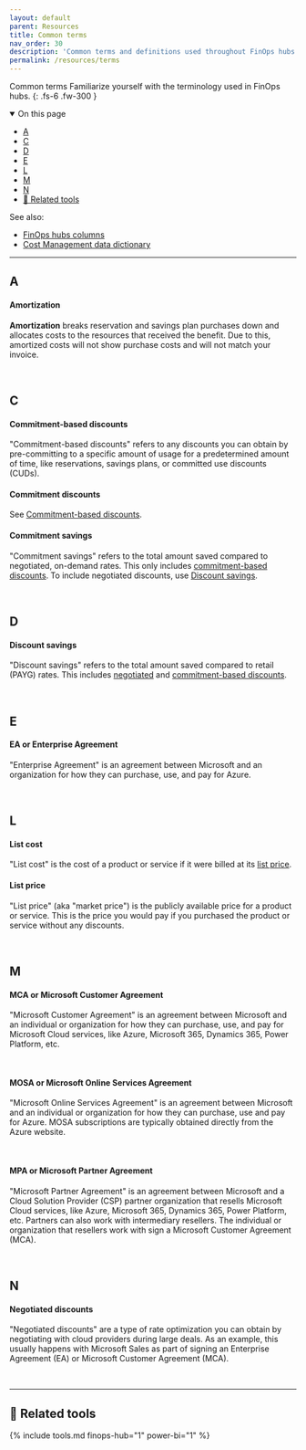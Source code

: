 ```yaml
---
layout: default
parent: Resources
title: Common terms
nav_order: 30
description: 'Common terms and definitions used throughout FinOps hubs.'
permalink: /resources/terms
---
```


<span class="fs-9 d-block mb-4">Common terms</span>
Familiarize yourself with the terminology used in FinOps hubs.
{: .fs-6 .fw-300 }

<details open markdown="1">
   <summary class="fs-2 text-uppercase">On this page</summary>

- [A](#a)
- [C](#c)
- [D](#d)
- [E](#e)
- [L](#l)
- [M](#m)
- [N](#n)
- [🧰 Related tools](#-related-tools)

See also:

- [FinOps hubs columns](./data-dictionary.md)
- [Cost Management data dictionary](https://learn.microsoft.com/azure/cost-management-billing/automate/understand-usage-details-fields)

</details>

---

<!-- markdownlint-disable header-increment -->

## A

#### Amortization

**Amortization** breaks reservation and savings plan purchases down and allocates costs to the resources that received the benefit. Due to this, amortized costs will not show purchase costs and will not match your invoice.

<br>

## C

#### Commitment-based discounts

"Commitment-based discounts" refers to any discounts you can obtain by pre-committing to a specific amount of usage for a predetermined amount of time, like reservations, savings plans, or committed use discounts (CUDs).

#### Commitment discounts

See [Commitment-based discounts](#commitment-based-discounts).

#### Commitment savings

"Commitment savings" refers to the total amount saved compared to negotiated, on-demand rates. This only includes [commitment-based discounts](#commitment-based-discounts). To include negotiated discounts, use [Discount savings](#discount-savings).

<br>

## D

#### Discount savings

"Discount savings" refers to the total amount saved compared to retail (PAYG) rates. This includes [negotiated](#negotiated-discounts) and [commitment-based discounts](#commitment-based-discounts).

<br>

## E

#### EA or Enterprise Agreement

"Enterprise Agreement" is an agreement between Microsoft and an organization for how they can purchase, use, and pay for Azure.

<br>

## L

#### List cost

"List cost" is the cost of a product or service if it were billed at its [list price](#list-price).

#### List price

"List price" (aka "market price") is the publicly available price for a product or service. This is the price you would pay if you purchased the product or service without any discounts.

<br>

## M

#### MCA or Microsoft Customer Agreement

"Microsoft Customer Agreement" is an agreement between Microsoft and an individual or organization for how they can purchase, use, and pay for Microsoft Cloud services, like Azure, Microsoft 365, Dynamics 365, Power Platform, etc.

<br>

#### MOSA or Microsoft Online Services Agreement

"Microsoft Online Services Agreement" is an agreement between Microsoft and an individual or organization for how they can purchase, use and pay for Azure. MOSA subscriptions are typically obtained directly from the Azure website.

<br>

#### MPA or Microsoft Partner Agreement

"Microsoft Partner Agreement" is an agreement between Microsoft and a Cloud Solution Provider (CSP) partner organization that resells Microsoft Cloud services, like Azure, Microsoft 365, Dynamics 365, Power Platform, etc. Partners can also work with intermediary resellers. The individual or organization that resellers work with sign a Microsoft Customer Agreement (MCA).

<br>

## N

#### Negotiated discounts

"Negotiated discounts" are a type of rate optimization you can obtain by negotiating with cloud providers during large deals. As an example, this usually happens with Microsoft Sales as part of signing an Enterprise Agreement (EA) or Microsoft Customer Agreement (MCA).

<!-- markdownlint-restore -->

<br>

---

## 🧰 Related tools

{% include tools.md finops-hub="1" power-bi="1" %}

<br>

